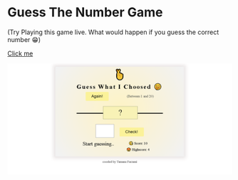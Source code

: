 # Guess The Number Game

(Try Playing this game live. What would happen if you guess the correct number 😁)

[Click me ](https://tamana543.github.io/guess-the-number/)

![website overview](<website Overview.png>)
